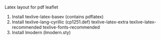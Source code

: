 Latex layout for pdf leaflet

1.  Install texlive-latex-basev (contains pdflatex)
2.  Install texlive-lang-cyrillic (cp1251.def) texlive-latex-extra texlive-latex-recommended texlive-fonts-recommended
3.  Install lmodern (lmodern.sty)
